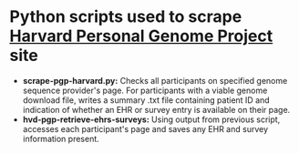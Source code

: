 # Python scripts used to scrape [Harvard Personal Genome Project](https://pgp.med.harvard.edu) site
- **scrape-pgp-harvard.py:** Checks all participants on specified genome sequence provider's page. For participants with a viable genome download file, writes a summary .txt file containing patient ID and indication of whether an EHR or survey entry is available on their page.
- **hvd-pgp-retrieve-ehrs-surveys:** Using output from previous script, accesses each participant's page and saves any EHR and survey information present.
